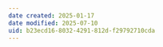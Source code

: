 ```yaml
---
date created: 2025-01-17
date modified: 2025-07-10
uid: b23ecd16-8032-4291-812d-f29792710cda
---
```

